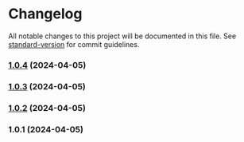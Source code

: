 # Changelog

All notable changes to this project will be documented in this file. See [standard-version](https://github.com/conventional-changelog/standard-version) for commit guidelines.

### [1.0.4](https://github.com/DMaiGit/vue3-auth-code-input/compare/v1.0.3...v1.0.4) (2024-04-05)

### [1.0.3](https://github.com/DMaiGit/vue3-auth-code-input/compare/v1.0.2...v1.0.3) (2024-04-05)

### [1.0.2](https://github.com/DMaiGit/vue3-auth-code-input/compare/v1.0.1...v1.0.2) (2024-04-05)

### 1.0.1 (2024-04-05)
